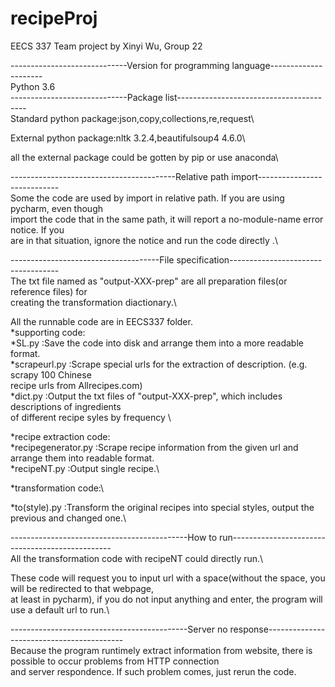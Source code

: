 # recipeProj
EECS 337 Team project by Xinyi Wu, Group 22

-----------------------------Version for programming language---------------------\
Python 3.6\
-----------------------------Package list----------------------------------------\
Standard python package:json,copy,collections,re,request\\

External python package:nltk 3.2.4,beautifulsoup4 4.6.0\\

all the external package could be gotten by pip or use anaconda\\

-----------------------------------------Relative path import----------------------------\
Some the code are used by import in relative path. If you are using pycharm, even though \
import the code that in the same path, it will report a no-module-name error notice. If you \
are in that situation, ignore the notice and run the code directly .\\

-------------------------------------File specification-----------------------------------\
The txt file named as "output-XXX-prep" are all preparation files(or reference files) for \
creating the transformation diactionary.\\

All the runnable code are in EECS337 folder.\
*supporting code:\
    *SL.py :Save the code into disk and arrange them into a more readable format.\
    *scrapeurl.py :Scrape special urls for the extraction of description. (e.g. scrapy 100 Chinese \
    recipe urls from Allrecipes.com)\
    *dict.py :Output the txt files of "output-XXX-prep", which includes descriptions of ingredients\
    of different recipe syles by frequency \
    
*recipe extraction code:\
  *recipegenerator.py :Scrape recipe information from the given url and arrange them into readable format.\
  *recipeNT.py :Output single recipe.\\
  
*transformation code:\

  *to(style).py :Transform the original recipes into special styles, output the previous and changed one.\\
  
--------------------------------------------How to run------------------------------------------------\
All the transformation code with recipeNT could directly run.\

These code will request you to input url with a space(without the space, you will be redirected to that webpage,\
at least in pycharm), if you do not input anything and enter, the program will use a default url to run.\\

--------------------------------------------Server no response------------------------------------------\
Because the program runtimely extract information from website, there is possible to occur problems from HTTP connection \
and server respondence. If such problem comes, just rerun the code.
